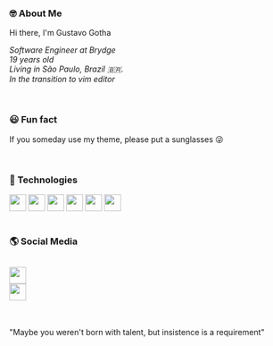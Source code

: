 ### 🤓 About Me

Hi there, I'm Gustavo Gotha

_Software Engineer at Brydge_ <br>
_19 years old_ <br>
_Living in São Paulo, Brazil 🇧🇷._ <br>
_In the transition to vim editor_

<br>

### 😃 Fun fact

If you someday use my theme, please put a sunglasses 😜

<br>

### 🚀 Technologies

<img src="https://seeklogo.com/images/N/nodejs-logo-FBE122E377-seeklogo.com.png" height="30">
<img src="https://upload.wikimedia.org/wikipedia/commons/thumb/a/a7/React-icon.svg/1280px-React-icon.svg.png" height="30">
<img src="https://dashboard.snapcraft.io/site_media/appmedia/2020/03/app_icon_512.png" height="30">
<img src="https://git-scm.com/images/logos/downloads/Git-Icon-1788C.png" height="30" >
<img src="https://www.docker.com/sites/default/files/d8/2019-07/Moby-logo.png" height="30" >
<img src="https://d1.awsstatic.com/asset-repository/products/amazon-rds/1024px-MySQL.ff87215b43fd7292af172e2a5d9b844217262571.png" height="30">

<br>
<br>

### 🌎 Social Media

<code>
<a href="https://www.linkedin.com/in/gustavo-gotha-697656148/" target="_blank"><img height="30" src="https://image.flaticon.com/icons/svg/733/733561.svg"></a>
<a href="https://www.twitch.tv/ggotha" target="_blank"><img height="30" src="https://image.flaticon.com/icons/svg/733/733577.svg"></a>
</code>

<br>
<br>

"Maybe you weren't born with talent, but insistence is a requirement"
